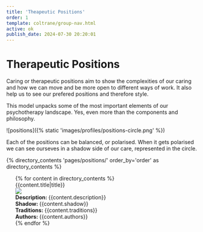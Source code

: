 ```yaml
---
title: 'Theapeutic Positions'
order: 1
template: coltrane/group-nav.html
active: ok
publish_date: 2024-07-30 20:20:01
---
```


# Therapeutic Positions

Caring or therapeutic positions aim to show the complexities of our caring and how we can move and be more open to different ways of work. It also help us to see our prefered positions and therefore style.

This model unpacks some of the most important elements of our psychotherapy landscape. Yes, even more than the components and philosophy.

![positions]({% static 'images/profiles/positions-circle.png' %})

Each of the positions can be balanced, or polarised. When it gets polarised we can see ourseves in a shadow side of our care, represented in the circle. 

{% directory_contents 'pages/positions/' order_by='order' as directory_contents %}
<ul>
{% for content in  directory_contents %}
    <div class="card">
    <div class="card-header display-5">{{content.title|title}}</div>
    <div class="card-body p-4 m-2">
    <div class="card-image"><img class="img-thumbnail col-3 rounded" 
    src="{% static content.image %}"></div>
    <div class="card-text m-2"><b>Description: </b>{{content.description}}</div>
    <div class="card-text m-2"><b>Shadow: </b>{{content.shadow}}</div>
    <div class="card-text m-2"><b>Traditions: </b>{{content.traditions}}</div>
    <div class="card-text m-2"><b>Authors: </b>{{content.authors}}</div>
    </div>
    </div>
    {% endfor %}
</ul>





